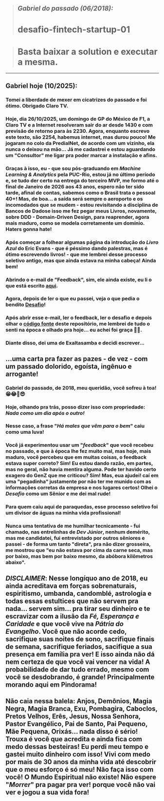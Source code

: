 > ## *Gabriel do passado (06/2018):*
> # desafio-fintech-startup-01

> # Basta baixar a solution e executar a mesma.
---
## Gabriel hoje (10/2025):

### Tomei a liberdade de mexer em cicatrizes do passado e foi ótimo. Obrigado Claro TV.
### Hoje, dia 26/10/2025, um domingo de GP do México de F1, a Claro TV e a Internet resolveram sair do ar desde 1430 e com previsão de retorno para às 2230. Agora, enquanto escrevo este texto, são 2254, habemus internet, mas durou pouco! Me jogaram no colo da PredialNet, de acordo com um vizinho, ela nunca o deixou na mão... Já me cadastrei e estou aguardando um "Consultor" me ligar pra poder marcar a instalação e afins.
### Graças à isso, eu - que sou pós-graduando em *Machine Learning & Analytics* pela PUC-Rio, estou já no último período e, se tudo der certo na entrega do terceiro MVP, me formo até o final de Janeiro de 2026 aos 43 anos, espero não ter sido tarde, afinal de contas, sabemos como o Brasil trata o pessoal 40+! Mas, de boa... a saída será sempre o aeroporto e os incomodados que se mudem - estou revisitando a disciplina de Bancos de Dadose isso me fez pegar meus Livros, novamente, sobre DDD - Domain-Driven Design, para reaprender, agora mais maduro, como se modela corretamente um domínio. Haters gonna hate!
### Após começar a folhear algumas página da introdução do *Livro Azul* do Eric Evans - que é péssimo dando palestras, mas é ótimo escrevendo livros! - que me lembrei desse processo seletivo antigo, mas que ainda estava na minha cabeça! Ainda bem!
### Abrindo o e-mail de "Feedback", sim, ele ainda existe, eu li o que está escrito [aqui](feedback.md).
### Agora, depois de ler o que eu passei, veja o que pedia o bendito [Desafio](participacao-nos-lucros.md)!
### Após abrir esse e-mail, ler o feedback, ler o desafio e depois olhar o [código fonte](https://github.com/gabrielsimas/desafio-fintech-startup-01/commit/e8f54ee9dce312aa54ba7ca95816ac27b66d067a) deste repositório, me lembrei de tudo o senti na época e olhado pra hoje... eu achei foi graça 🤣🤣.
### Diante disso, dei uma de Exaltasamba e decidi escrever...

## **...uma carta pra fazer as pazes - de vez - com um passado dolorido, egoísta, ingênuo e arrogante!**

### Gabriel do passado, de 2018, meu queridão, você sofreu à toa! 😁😂🤣😎
### Hoje, olhando pra trás, posso dizer isso com propriedade: ***Nada como um dia após o outro!***
### Nesse caso, a frase "*Há males que vêm para o bem*" caiu como uma luva!
### Você já experimentou usar um "*feedback*" que você recebeu no passado, e que à época lhe fez muito mal, mas hoje, mais maduro, você percebeu que em muitas coisas, o feedback estava super correto? Sim! Eu estou dando razão, em partes, mas no geral, não havia mentira alguma. Pode ter havido certo exagero do GenZ que me criticou? Sim! Mas, eua ajudei! caí em uma "pegadinha" justamente por não ter me munido com as informações corretas da empresa e nos lugares certos! Olhei o *Desafio* como um Sênior e me dei mal rude!
### Para quem caiu aqui de paraquedas, esse processo seletivo foi um divisor de águas na minha vida profissional!
### Nunca uma tentativa de me humilhar tecnicamente - fui chamado, nas entrelinhas de *Dev Júnior*, nenhum demérito, mas me candidatei, fui entrevistado por outros sêniores e passei - de forma um tanto "direta", pra não dizer grosseira, me mostrou que "**eu não estava por cima da carne seca, mas por baixo, mas bem por baixo mesmo, da abóbora kilômetros abaixo**".

## ***DISCLAIMER***: Nesse longíquo ano de 2018, eu ainda acreditava em forças sobrenaturais, espiritismo, umbanda, candomblé, astrologia e todas essas estultices que não servem pra nada... servem sim... pra tirar seu dinheiro e te escravizar com a ilusão da *Fé, Esperança e Caridade* e que você vive na *Pátria do Evangelho*. Você que não acorde cedo, sacrifique suas noites de sono, sacrifique finais de semana, sacrifique feriados, sacifique a sua presença em família pra ver! E isso ainda não dá nem certeza de que você vai vencer na vida! A probabilidade de dar tudo errado, mesmo com você se desdobrando, é grande! Principalmente morando aqui em Pindorama!
## Não caia nessa balela: Anjos, Demônios, Magia Negra, Magia Branca, Exu, Pombagira, Caboclos, Pretos Velhos, Erês, Jesus, Nossa Senhora, Pastor Evangélico, Pai de Santo, Pai Pequeno, Mãe Pequena, Orixás... nada disso é sério! Trouxa é você que acredita e ainda fica com medo dessas besteiras! Eu perdi meu tempo e gastei muito dinheiro com isso! Vivi com medo por mais de 30 anos da minha vida até descobrir que o meu esforço é só meu! Não faça isso com você! O Mundo Espiritual não existe! Não espere "***Morrer***" pra pagar pra ver! porque você não vai ver e jogou a sua vida fora!
